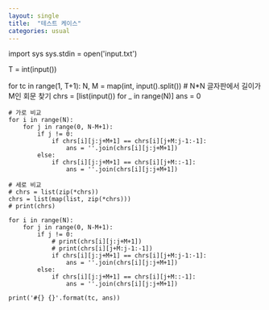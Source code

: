 ```yaml
---
layout: single
title:  "테스트 케이스"
categories: usual
---
```

import sys
sys.stdin = open('input.txt')

T = int(input())

for tc in range(1, T+1):
    N, M = map(int, input().split())
    # N*N 글자판에서 길이가 M인 회문 찾기
    chrs = [list(input()) for _ in range(N)]
    ans = 0

    # 가로 비교
    for i in range(N):
        for j in range(0, N-M+1):
            if j != 0:
                if chrs[i][j:j+M+1] == chrs[i][j+M:j-1:-1]:
                    ans = ''.join(chrs[i][j:j+M+1])
            else:
                if chrs[i][j:j+M+1] == chrs[i][j+M::-1]:
                    ans = ''.join(chrs[i][j:j+M+1])

    # 세로 비교
    # chrs = list(zip(*chrs))
    chrs = list(map(list, zip(*chrs)))
    # print(chrs)

    for i in range(N):
        for j in range(0, N-M+1):
            if j != 0:
                # print(chrs[i][j:j+M+1])
                # print(chrs[i][j+M:j-1:-1])
                if chrs[i][j:j+M+1] == chrs[i][j+M:j-1:-1]:
                    ans = ''.join(chrs[i][j:j+M+1])
            else:
                if chrs[i][j:j+M+1] == chrs[i][j+M::-1]:
                    ans = ''.join(chrs[i][j:j+M+1])

    print('#{} {}'.format(tc, ans))
